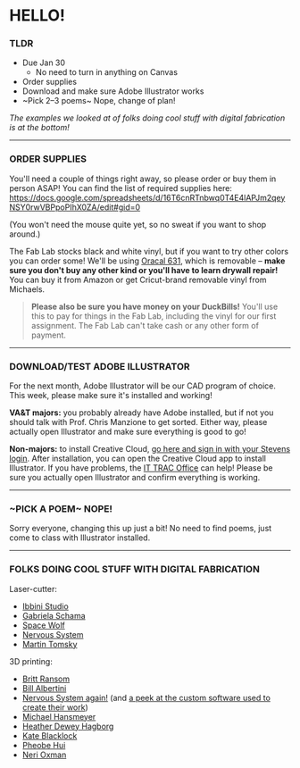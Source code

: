 # HELLO!

### TLDR

* Due Jan 30  
  * No need to turn in anything on Canvas  
* Order supplies  
* Download and make sure Adobe Illustrator works  
* ~Pick 2–3 poems~ Nope, change of plan!  

*The examples we looked at of folks doing cool stuff with digital fabrication is at the bottom!*

- - -

### ORDER SUPPLIES  

You'll need a couple of things right away, so please order or buy them in person ASAP! You can find the list of required supplies here: https://docs.google.com/spreadsheets/d/16T6cnRTnbwq0T4E4lAPJm2qeyNSY0rwVBPpoPIhX0ZA/edit#gid=0

(You won't need the mouse quite yet, so no sweat if you want to shop around.)

The Fab Lab stocks black and white vinyl, but if you want to try other colors you can order some! We'll be using [Oracal 631](https://www.amazon.com/s?k=oracal+631&i=arts-crafts&crid=1WIG85IZBDBMP&sprefix=oracal+631%2Carts-crafts%2C79&ref=nb_sb_noss_1), which is removable – **make sure you don't buy any other kind or you'll have to learn drywall repair!** You can buy it from Amazon or get Cricut-brand removable vinyl from Michaels.

> **Please also be sure you have money on your DuckBills!** You'll use this to pay for things in the Fab Lab, including the vinyl for our first assignment. The Fab Lab can't take cash or any other form of payment.

- - -

### DOWNLOAD/TEST ADOBE ILLUSTRATOR  

For the next month, Adobe Illustrator will be our CAD program of choice. This week, please make sure it's installed and working!

**VA&T majors:** you probably already have Adobe installed, but if not you should talk with Prof. Chris Manzione to get sorted. Either way, please actually open Illustrator and make sure everything is good to go!

**Non-majors:** to install Creative Cloud, [go here and sign in with your Stevens login]( https://www.adobe.com/creativecloud/desktop-app.html). After installation, you can open the Creative Cloud app to install Illustrator. If you have problems, the [IT TRAC Office](https://www.stevens.edu/it-support) can help! Please be sure you actually open Illustrator and confirm everything is working.

- - -

### ~PICK A POEM~ NOPE!  
Sorry everyone, changing this up just a bit! No need to find poems, just come to class with Illustrator installed.

- - -

### FOLKS DOING COOL STUFF WITH DIGITAL FABRICATION  

Laser-cutter:
* [Ibbini Studio](https://www.thisiscolossal.com/2021/12/ibbini-studio-sculpture/)
* [Gabriela Schama](https://www.gabrielschama.com/2018-2019)  
* [Space Wolf](https://www.spacewolfltd.com/product/vardoger-the-vicious-maple-variant)
* [Nervous System](https://n-e-r-v-o-u-s.com/projects/sets/puzzles/)
* [Martin Tomsky](https://www.martintomsky.com/)

3D printing:
* [Britt Ransom](https://www.brittanyransom.com/suspended)
* [Bill Albertini](https://billalbertini.com/section/463908-Theodore-Art-2018.html)
* [Nervous System again!](https://n-e-r-v-o-u-s.com/projects/sets/kinematics/) (and [a peek at the custom software used to create their work](https://n-e-r-v-o-u-s.com/labs/))
* [Michael Hansmeyer](https://www.michael-hansmeyer.com/digital-grotesque-I)
* [Heather Dewey Hagborg](https://deweyhagborg.com/projects/stranger-visions)
* [Kate Blacklock](https://www.kateblacklock.com/3d-printed-ceramics/)
* [Pheobe Hui](https://www.artbasel.com/stories/phoebe-hui-tai-kwun-audemars-art-installation)
* [Neri Oxman](https://oxman.com/projects/vespers-i)

